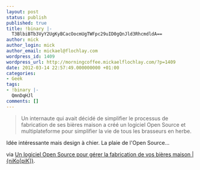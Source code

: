 ```yaml
---
layout: post
status: publish
published: true
title: !binary |-
  T3BlbiBTb3VyY2UgKyBCacOocmUgTWFpc29uID0gQnJld3RhcmdldA==
author: mick
author_login: mick
author_email: mickael@flochlay.com
wordpress_id: 1409
wordpress_url: http://morningcoffee.mickaelflochlay.com/?p=1409
date: 2012-03-14 22:57:49.000000000 +01:00
categories:
- Geek
tags:
- !binary |-
  QmnDqHJl
comments: []
---
```

<blockquote>Un internaute qui avait décidé de simplifier le processus de fabrication de ses bières maison a créé un logiciel Open Source et multiplateforme pour simplifier la vie de tous les brasseurs en herbe.</blockquote>
Idée intéressante mais design à chier. La plaie de l'Open Source...

via <a href="http://www.nikopik.com/2012/03/un-logiciel-open-source-pour-gerer-la-fabrication-de-vos-bieres-maison.html">Un logiciel Open Source pour gérer la fabrication de vos bières maison | {niKo[piK]}</a>.
